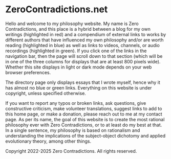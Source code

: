 # ZeroContradictions.net
<!-- **ZeroContradictions/ZeroContradictions.net** is a ✨ _special_ ✨ repository because its `README.md` (this file) appears on your GitHub profile. -->

Hello and welcome to my philosophy website. My name is Zero Contradictions, and this place is a hybrid between a blog for my own writings (highlighted in red) and a compendium of external links to works by different authors that have influenced my own philosophy and/or are worth reading (highlighted in blue) as well as links to videos, channels, or audio recordings (highlighted in green). If you click one of the links in the navigation bar, then the page will scroll down to that section (which will be in one of the three columns for displays that are at least 800 pixels wide). Whether this site displays in light or dark mode depends on your web browser preferences.

The directory page only displays essays that I wrote myself, hence why it has almost no blue or green links. Everything on this website is under copyright, unless specified otherwise.

If you want to report any typos or broken links, ask questions, give constructive criticism, make volunteer translations, suggest links to add to this home page, or make a donation, please reach out to me at my contact page. As per its name, the goal of this website is to create the most rational philosophy ever with Zero Contradictions, or to at least do my best at that. In a single sentence, my philosophy is based on rationalism and understanding the implications of the subject-object dichotomy and applied evolutionary theory, among other things.

Copyright 2022-2025 Zero Contradictions. All rights reserved.
